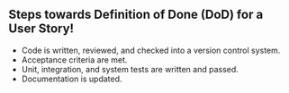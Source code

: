 Steps towards Definition of Done (DoD) for a User Story!
-----------------------------------------
- Code is written, reviewed, and checked into a version control system.
- Acceptance criteria are met.
- Unit, integration, and system tests are written and passed.
- Documentation is updated.


